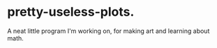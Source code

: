 # pretty-useless-plots.
A neat little program I'm working on, for making art and learning about math.
